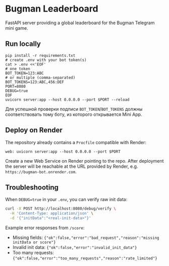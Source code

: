 # Bugman Leaderboard

FastAPI server providing a global leaderboard for the Bugman Telegram mini game.

## Run locally

```
pip install -r requirements.txt
# create .env with your bot token(s)
cat > .env <<'EOF'
# one token
BOT_TOKEN=123:ABC
# or multiple (comma-separated)
BOT_TOKENS=123:ABC,456:DEF
PORT=8080
DEBUG=true
EOF
uvicorn server:app --host 0.0.0.0 --port $PORT --reload
```

Для успешной проверки подписи `BOT_TOKEN`/`BOT_TOKENS` должны соответствовать тому
боту, из которого открывается Mini App.

## Deploy on Render

The repository already contains a `Procfile` compatible with Render:

```
web: uvicorn server:app --host 0.0.0.0 --port $PORT
```

Create a new Web Service on Render pointing to the repo. After deployment the
server will be reachable at the URL provided by Render, e.g.
`https://bugman-bot.onrender.com`.

## Troubleshooting

When `DEBUG=true` in your `.env`, you can verify raw init data:

```bash
curl -X POST http://localhost:8080/debug/verify \
  -H 'Content-Type: application/json' \
  -d '{"initData":"<real-init-data>"}'
```

Example error responses from `/score`:

- Missing fields: `{"ok":false,"error":"bad_request","reason":"missing initData or score"}`
- Invalid init data: `{"ok":false,"error":"invalid_init_data"}`
- Too many requests: `{"ok":false,"error":"too_many_requests","reason":"rate_limited"}`


